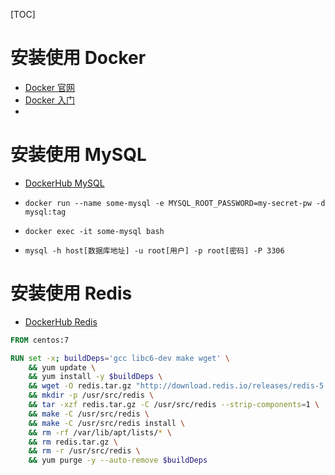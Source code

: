 [TOC]

# 安装使用 Docker

- [Docker 官网](https://docs.docker.com/)
- [Docker 入门](https://yeasy.gitbook.io/docker_practice/)
- 

# 安装使用 MySQL 

- [DockerHub MySQL](https://hub.docker.com/_/mysql)

- ```console
  docker run --name some-mysql -e MYSQL_ROOT_PASSWORD=my-secret-pw -d mysql:tag
  ```

- ```console
  docker exec -it some-mysql bash
  ```

- ```
  mysql ‐h host[数据库地址] ‐u root[用户] ‐p root[密码] ‐P 3306
  ```

# 安装使用 Redis

- [DockerHub Redis](https://hub.docker.com/_/redis)

```dockerfile
FROM centos:7

RUN set -x; buildDeps='gcc libc6-dev make wget' \
    && yum update \
    && yum install -y $buildDeps \
    && wget -O redis.tar.gz "http://download.redis.io/releases/redis-5.0.3.tar.gz" \
    && mkdir -p /usr/src/redis \
    && tar -xzf redis.tar.gz -C /usr/src/redis --strip-components=1 \
    && make -C /usr/src/redis \
    && make -C /usr/src/redis install \
    && rm -rf /var/lib/apt/lists/* \
    && rm redis.tar.gz \
    && rm -r /usr/src/redis \
    && yum purge -y --auto-remove $buildDeps
```













